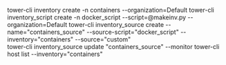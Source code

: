 tower-cli inventory create -n containers --organization=Default
tower-cli inventory_script create -n docker_script --script=@makeinv.py --organization=Default
tower-cli inventory_source create --name="containers_source" --source-script="docker_script" --inventory="containers" --source="custom"                                                                                                                                  
tower-cli inventory_source update "containers_source" --monitor
tower-cli host list --inventory="containers"
